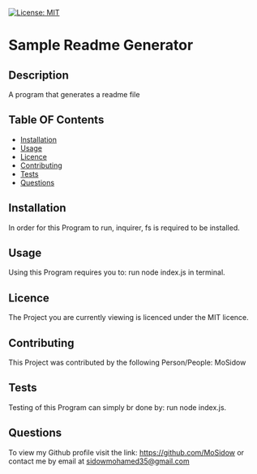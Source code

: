  [![License: MIT](https://img.shields.io/badge/License-MIT-yellow.svg)](https://opensource.org/licenses/MIT)
  # Sample Readme Generator
  ## Description
  A program that generates a readme file
  ## Table OF Contents
  * [ Installation ](#install)
  * [ Usage ](#Usg)
  * [ Licence ](#Lic)
  * [ Contributing ](#Con)
  * [ Tests ](#Ts)
  * [ Questions ](#Que)
  
<a name="install"></a>
## Installation
In order for this Program to run, inquirer, fs is required to be installed.
<a name="Usg"></a>
## Usage
Using this Program requires you to: run node index.js in terminal.
<a name="Lic"></a>
## Licence
The Project you are currently viewing is licenced under the MIT licence.
<a name="Con"></a>
## Contributing
This Project was contributed by the following Person/People: MoSidow
<a name="Ts"></a>
## Tests
Testing of this Program can simply br done by: run node index.js.
<a name="Que"></a>
## Questions
To view my Github profile visit the link: https://github.com/MoSidow
or contact me by email at sidowmohamed35@gmail.com
